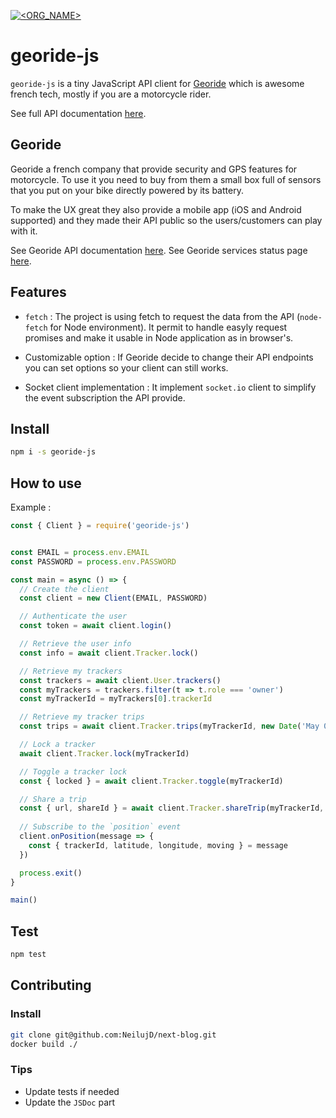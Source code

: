 [![<ORG_NAME>](https://circleci.com/gh/NeilujD/georide-js.svg?style=shield)](<LINK>)


# georide-js

`georide-js` is a tiny JavaScript API client for [Georide](https://georide.fr/) which is awesome french tech, mostly if you are a motorcycle rider.

See full API documentation [here](https://neilujd.github.io/georide-js/).


## Georide

Georide a french company that provide security and GPS features for motorcycle. 
To use it you need to buy from them a small box full of sensors that you put on your bike directly powered by its battery.

To make the UX great they also provide a mobile app (iOS and Android supported) and they made their API public so the users/customers can play with it.

See Georide API documentation [here](https://api.georide.fr/).
See Georide services status page [here](https://status.georide.fr/).


## Features

* `fetch` : The project is using fetch to request the data from the API (`node-fetch` for Node environment). It permit to handle easyly request promises and make it usable in Node application as in browser's.

* Customizable option : If Georide decide to change their API endpoints you can set options so your client can still works.

* Socket client implementation : It implement `socket.io` client to simplify the event subscription the API provide.


## Install

```sh
npm i -s georide-js
```

## How to use

Example :

```js
const { Client } = require('georide-js')


const EMAIL = process.env.EMAIL
const PASSWORD = process.env.PASSWORD

const main = async () => {
  // Create the client
  const client = new Client(EMAIL, PASSWORD)

  // Authenticate the user
  const token = await client.login()

  // Retrieve the user info
  const info = await client.Tracker.lock()

  // Retrieve my trackers
  const trackers = await client.User.trackers()
  const myTrackers = trackers.filter(t => t.role === 'owner')
  const myTrackerId = myTrackers[0].trackerId

  // Retrieve my tracker trips
  const trips = await client.Tracker.trips(myTrackerId, new Date('May 01, 2019 00:00:00'), new Date())

  // Lock a tracker
  await client.Tracker.lock(myTrackerId)

  // Toggle a tracker lock
  const { locked } = await client.Tracker.toggle(myTrackerId)

  // Share a trip
  const { url, shareId } = await client.Tracker.shareTrip(myTrackerId, {tripId: trips[0].id})
  
  // Subscribe to the `position` event
  client.onPosition(message => {
    const { trackerId, latitude, longitude, moving } = message
  })

  process.exit()
}

main()
```

## Test

```sh
npm test
```


## Contributing

### Install

```sh
git clone git@github.com:NeilujD/next-blog.git
docker build ./
```

### Tips

* Update tests if needed
* Update the `JSDoc` part